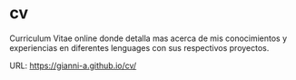 # cv
Curriculum Vitae online donde detalla mas acerca de mis conocimientos y experiencias en diferentes lenguages con sus respectivos proyectos.

URL: https://gianni-a.github.io/cv/
